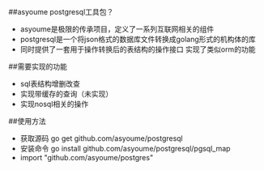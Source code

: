 ##asyoume postgresql工具包？
* asyoume是极限的传承项目，定义了一系列互联网相关的组件
* postgresql是一个将json格式的数据库文件转换成golang形式的机构体的库
* 同时提供了一套用于操作转换后的表结构的操作接口 实现了类似orm的功能


##需要实现的功能
* sql表结构增删改查
* 实现带缓存的查询（未实现）
* 实现nosql相关的操作

##使用方法
* 获取源码  go get github.com/asyoume/postgresql
* 安装命令  go install github.com/asyoume/postgresql/pgsql_map
* import "github.com/asyoume/postgres"